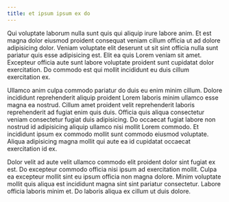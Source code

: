 ```yaml
---
title: et ipsum ipsum ex do
---
```


Qui voluptate laborum nulla sunt quis qui aliquip irure labore anim. Et est magna dolor eiusmod proident consequat veniam cillum officia ut ad dolore adipisicing dolor. Veniam voluptate elit deserunt ut sit sint officia nulla sunt pariatur quis esse adipisicing est. Elit ea quis Lorem veniam sit amet. Excepteur officia aute sunt labore voluptate proident sunt cupidatat dolor exercitation. Do commodo est qui mollit incididunt eu duis cillum exercitation ex.

Ullamco anim culpa commodo pariatur do duis eu enim minim cillum. Dolore incididunt reprehenderit aliquip proident Lorem laboris minim ullamco esse magna ea nostrud. Cillum amet proident velit reprehenderit laboris reprehenderit ad fugiat enim quis duis. Officia quis aliqua consectetur veniam consectetur fugiat duis adipisicing. Do occaecat fugiat labore non nostrud id adipisicing aliquip ullamco nisi mollit Lorem commodo. Et incididunt ipsum ex commodo mollit sunt commodo eiusmod voluptate. Aliqua adipisicing magna mollit qui aute ea id cupidatat occaecat exercitation id ex.

Dolor velit ad aute velit ullamco commodo elit proident dolor sint fugiat ex est. Do excepteur commodo officia nisi ipsum ad exercitation mollit. Culpa ea excepteur mollit sint eu ipsum officia non magna dolore. Minim voluptate mollit quis aliqua est incididunt magna sint sint pariatur consectetur. Labore officia laboris minim et. Do laboris aliqua ex cillum ut duis dolore.